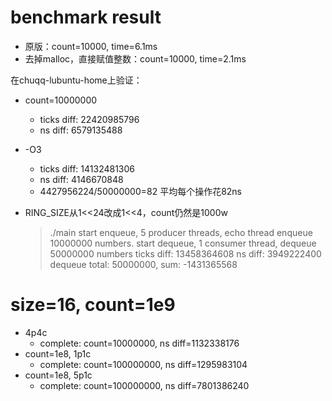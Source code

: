 # benchmark result

* 原版：count=10000, time=6.1ms
* 去掉malloc，直接赋值整数：count=10000, time=2.1ms

在chuqq-lubuntu-home上验证：

* count=10000000
    * ticks diff: 22420985796
    * ns diff: 6579135488
* -O3
    * ticks diff: 14132481306
    * ns diff: 4146670848
    * 4427956224/50000000=82 平均每个操作花82ns


* RING_SIZE从1<<24改成1<<4，count仍然是1000w

    > ./main
    start enqueue, 5 producer threads, echo thread enqueue 10000000 numbers.
    start dequeue, 1 consumer thread, dequeue 50000000 numbers
    ticks diff: 13458364608
    ns diff: 3949222400
    dequeue total: 50000000, sum: -1431365568

# size=16, count=1e9

* 4p4c
    * complete: count=10000000, ns diff=1132338176
* count=1e8, 1p1c
    * complete: count=100000000, ns diff=1295983104
* count=1e8, 5p1c
    * complete: count=100000000, ns diff=7801386240
